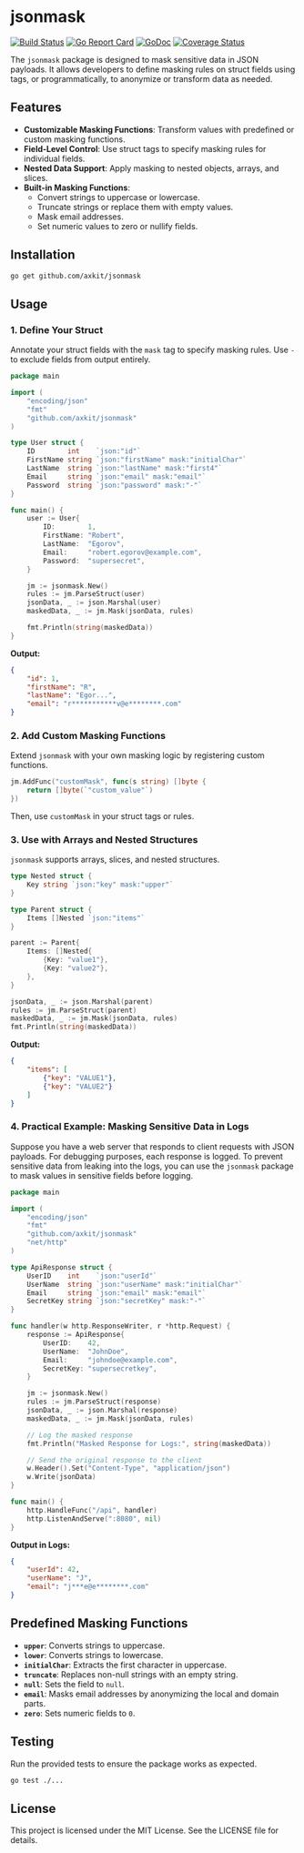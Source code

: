 # jsonmask
[![Build Status](https://github.com/axkit/bitset/actions/workflows/go.yml/badge.svg)](https://github.com/axkit/jsonmask/actions)
[![Go Report Card](https://goreportcard.com/badge/github.com/axkit/jsonmask)](https://goreportcard.com/report/github.com/axkit/jsonmask)
[![GoDoc](https://pkg.go.dev/badge/github.com/axkit/jsonmask)](https://pkg.go.dev/github.com/axkit/jsonmask)
[![Coverage Status](https://coveralls.io/repos/github/axkit/jsonmask/badge.svg?branch=main)](https://coveralls.io/github/axkit/jsonmask?branch=main)

The `jsonmask` package is designed to mask sensitive data in JSON payloads. It allows developers to define masking rules on struct fields using tags, or programmatically, to anonymize or transform data as needed.


## Features

- **Customizable Masking Functions**: Transform values with predefined or custom masking functions.
- **Field-Level Control**: Use struct tags to specify masking rules for individual fields.
- **Nested Data Support**: Apply masking to nested objects, arrays, and slices.
- **Built-in Masking Functions**:
  - Convert strings to uppercase or lowercase.
  - Truncate strings or replace them with empty values.
  - Mask email addresses.
  - Set numeric values to zero or nullify fields.

## Installation

```bash
go get github.com/axkit/jsonmask
```

## Usage

### 1. Define Your Struct

Annotate your struct fields with the `mask` tag to specify masking rules. Use `-` to exclude fields from output entirely.

```go
package main

import (
	"encoding/json"
	"fmt"
	"github.com/axkit/jsonmask"
)

type User struct {
	ID        int    `json:"id"`
	FirstName string `json:"firstName" mask:"initialChar"`
	LastName  string `json:"lastName" mask:"first4"`
	Email     string `json:"email" mask:"email"`
	Password  string `json:"password" mask:"-"`
}

func main() {
	user := User{
		ID:        1,
		FirstName: "Robert",
		LastName:  "Egorov",
		Email:     "robert.egorov@example.com",
		Password:  "supersecret",
	}

	jm := jsonmask.New()
	rules := jm.ParseStruct(user)
	jsonData, _ := json.Marshal(user)
	maskedData, _ := jm.Mask(jsonData, rules)

	fmt.Println(string(maskedData))
}
```

**Output:**
```json
{
	"id": 1,
	"firstName": "R",
	"lastName": "Egor...",
	"email": "r***********v@e********.com"
}
```

### 2. Add Custom Masking Functions

Extend `jsonmask` with your own masking logic by registering custom functions.

```go
jm.AddFunc("customMask", func(s string) []byte {
	return []byte(`"custom_value"`)
})
```

Then, use `customMask` in your struct tags or rules.

### 3. Use with Arrays and Nested Structures

`jsonmask` supports arrays, slices, and nested structures.

```go
type Nested struct {
	Key string `json:"key" mask:"upper"`
}

type Parent struct {
	Items []Nested `json:"items"`
}

parent := Parent{
	Items: []Nested{
		{Key: "value1"},
		{Key: "value2"},
	},
}

jsonData, _ := json.Marshal(parent)
rules := jm.ParseStruct(parent)
maskedData, _ := jm.Mask(jsonData, rules)
fmt.Println(string(maskedData))
```

**Output:**
```json
{
	"items": [
		{"key": "VALUE1"},
		{"key": "VALUE2"}
	]
}
```


### 4. Practical Example: Masking Sensitive Data in Logs

Suppose you have a web server that responds to client requests with JSON payloads. For debugging purposes, each response is logged. To prevent sensitive data from leaking into the logs, you can use the `jsonmask` package to mask values in sensitive fields before logging.

```go
package main

import (
	"encoding/json"
	"fmt"
	"github.com/axkit/jsonmask"
	"net/http"
)

type ApiResponse struct {
	UserID    int    `json:"userId"`
	UserName  string `json:"userName" mask:"initialChar"`
	Email     string `json:"email" mask:"email"`
	SecretKey string `json:"secretKey" mask:"-"`
}

func handler(w http.ResponseWriter, r *http.Request) {
	response := ApiResponse{
		UserID:    42,
		UserName:  "JohnDoe",
		Email:     "johndoe@example.com",
		SecretKey: "supersecretkey",
	}

	jm := jsonmask.New()
	rules := jm.ParseStruct(response)
	jsonData, _ := json.Marshal(response)
	maskedData, _ := jm.Mask(jsonData, rules)

	// Log the masked response
	fmt.Println("Masked Response for Logs:", string(maskedData))

	// Send the original response to the client
	w.Header().Set("Content-Type", "application/json")
	w.Write(jsonData)
}

func main() {
	http.HandleFunc("/api", handler)
	http.ListenAndServe(":8080", nil)
}
```

**Output in Logs:**
```json
{
	"userId": 42,
	"userName": "J",
	"email": "j***e@e********.com"
}
```

## Predefined Masking Functions

- **`upper`**: Converts strings to uppercase.
- **`lower`**: Converts strings to lowercase.
- **`initialChar`**: Extracts the first character in uppercase.
- **`truncate`**: Replaces non-null strings with an empty string.
- **`null`**: Sets the field to `null`.
- **`email`**: Masks email addresses by anonymizing the local and domain parts.
- **`zero`**: Sets numeric fields to `0`.

## Testing

Run the provided tests to ensure the package works as expected.

```bash
go test ./...
```

## License

This project is licensed under the MIT License. See the LICENSE file for details.

